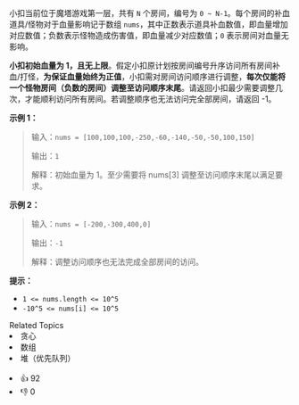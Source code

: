 小扣当前位于魔塔游戏第一层，共有 `N` 个房间，编号为 `0 ~ N-1`。每个房间的补血道具/怪物对于血量影响记于数组 `nums`，其中正数表示道具补血数值，即血量增加对应数值；负数表示怪物造成伤害值，即血量减少对应数值；`0` 表示房间对血量无影响。

**小扣初始血量为 1，且无上限**。假定小扣原计划按房间编号升序访问所有房间补血/打怪，**为保证血量始终为正值**，小扣需对房间访问顺序进行调整，**每次仅能将一个怪物房间（负数的房间）调整至访问顺序末尾**。请返回小扣最少需要调整几次，才能顺利访问所有房间。若调整顺序也无法访问完全部房间，请返回 -1。

**示例 1：**

> 输入：`nums = [100,100,100,-250,-60,-140,-50,-50,100,150]`
>
> 输出：`1`
>
> 解释：初始血量为 1。至少需要将 nums[3] 调整至访问顺序末尾以满足要求。

**示例 2：**

> 输入：`nums = [-200,-300,400,0]`
>
> 输出：`-1`
>
> 解释：调整访问顺序也无法完成全部房间的访问。

**提示：**
- `1 <= nums.length <= 10^5`
- `-10^5 <= nums[i] <= 10^5`

<div><div>Related Topics</div><div><li>贪心</li><li>数组</li><li>堆（优先队列）</li></div></div><br><div><li>👍 92</li><li>👎 0</li></div>